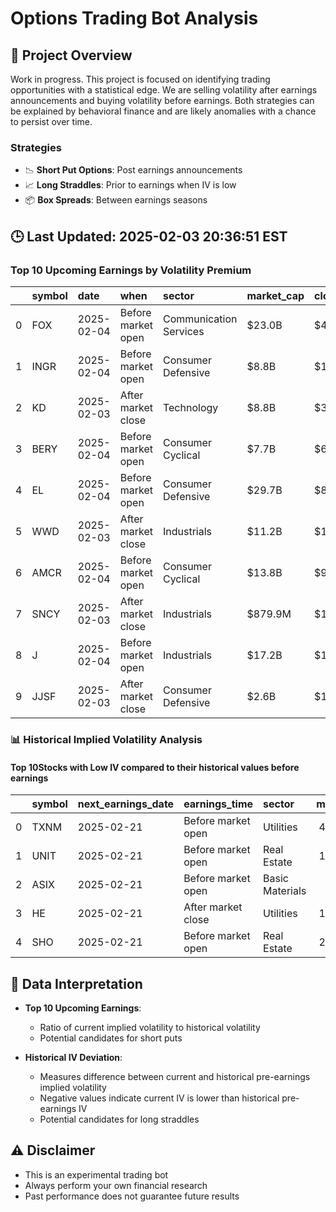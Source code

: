# Options Trading Bot Analysis

## 🚀 Project Overview
Work in progress. This project is focused on identifying trading opportunities with a statistical edge.
We are selling volatility after earnings announcements and buying volatility before earnings.
Both strategies can be explained by behavioral finance and are likely anomalies with a chance to persist over time.

### Strategies
- 📉 **Short Put Options**: Post earnings announcements
- 📈 **Long Straddles**: Prior to earnings when IV is low
- 📦 **Box Spreads**: Between earnings seasons

## 🕒 Last Updated: 2025-02-03 20:36:51 EST

### Top 10 Upcoming Earnings by Volatility Premium

|    | symbol   | date       | when               | sector                 | market_cap   | close   | hv_current   | iv_current   | vol_premium   |
|---:|:---------|:-----------|:-------------------|:-----------------------|:-------------|:--------|:-------------|:-------------|:--------------|
|  0 | FOX      | 2025-02-04 | Before market open | Communication Services | $23.0B       | $48.60  | 18.50%       | 44.68%       | 2.42x         |
|  1 | INGR     | 2025-02-04 | Before market open | Consumer Defensive     | $8.8B        | $136.44 | 14.79%       | 31.55%       | 2.13x         |
|  2 | KD       | 2025-02-03 | After market close | Technology             | $8.8B        | $37.96  | 31.26%       | 64.55%       | 2.06x         |
|  3 | BERY     | 2025-02-04 | Before market open | Consumer Cyclical      | $7.7B        | $67.92  | 15.96%       | 32.37%       | 2.03x         |
|  4 | EL       | 2025-02-04 | Before market open | Consumer Defensive     | $29.7B       | $83.43  | 29.41%       | 55.34%       | 1.88x         |
|  5 | WWD      | 2025-02-03 | After market close | Industrials            | $11.2B       | $185.25 | 23.11%       | 43.20%       | 1.87x         |
|  6 | AMCR     | 2025-02-04 | Before market open | Consumer Cyclical      | $13.8B       | $9.72   | 14.77%       | 27.19%       | 1.84x         |
|  7 | SNCY     | 2025-02-03 | After market close | Industrials            | $879.9M      | $16.96  | 35.48%       | 64.64%       | 1.82x         |
|  8 | J        | 2025-02-04 | Before market open | Industrials            | $17.2B       | $140.13 | 16.78%       | 29.74%       | 1.77x         |
|  9 | JJSF     | 2025-02-03 | After market close | Consumer Defensive     | $2.6B        | $137.23 | 20.82%       | 36.40%       | 1.75x         |

### 📊 Historical Implied Volatility Analysis

#### Top 10Stocks with Low IV compared to their historical values before earnings

|    | symbol   | next_earnings_date   | earnings_time      | sector          |   market_cap |   iv_current |   iv_before_mean |   deviation_from_before |   iv_after_mean |   deviation_from_after |   iv_before_std |   iv_before_count |   iv_after_std |   iv_after_count |
|---:|:---------|:---------------------|:-------------------|:----------------|-------------:|-------------:|-----------------:|------------------------:|----------------:|-----------------------:|----------------:|------------------:|---------------:|-----------------:|
|  0 | TXNM     | 2025-02-21           | Before market open | Utilities       |    4362.0915 |       0.2031 |           0.8051 |                 -0.6020 |        nan      |               nan      |        nan      |                 1 |       nan      |                0 |
|  1 | UNIT     | 2025-02-21           | Before market open | Real Estate     |    1293.8095 |       0.5246 |           0.5902 |                 -0.0656 |          0.5950 |                -0.0704 |          0.1469 |                12 |         0.2627 |                9 |
|  2 | ASIX     | 2025-02-21           | Before market open | Basic Materials |     816.3647 |       0.5662 |           0.4634 |                  0.1028 |          0.5364 |                 0.0298 |          0.0260 |                 2 |         0.2006 |               18 |
|  3 | HE       | 2025-02-21           | After market close | Utilities       |    1609.1077 |     nan      |           0.2834 |                nan      |          0.2634 |               nan      |          0.0938 |                 5 |         0.0478 |                7 |
|  4 | SHO      | 2025-02-21           | Before market open | Real Estate     |    2246.0731 |     nan      |           0.3638 |                nan      |          0.3688 |               nan      |          0.0678 |                 2 |         0.0698 |                4 |

## 📝 Data Interpretation

- **Top 10 Upcoming Earnings**: 
  - Ratio of current implied volatility to historical volatility
  - Potential candidates for short puts

- **Historical IV Deviation**: 
  - Measures difference between current and historical pre-earnings implied volatility
  - Negative values indicate current IV is lower than historical pre-earnings IV
  - Potential candidates for long straddles

## ⚠️ Disclaimer
- This is an experimental trading bot
- Always perform your own financial research
- Past performance does not guarantee future results
